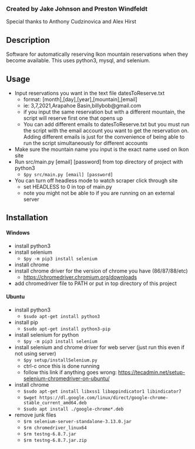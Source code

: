 ### Created by Jake Johnson and Preston Windfeldt
Special thanks to Anthony Cudzinovica and Alex Hirst

## Description

Software for automatically reserving Ikon mountain reservations when they become available. This uses python3, mysql, and selenium.

## Usage

- Input reservations you want in the text file datesToReserve.txt
  - format: [month],[day],[year],[mountain],[email]
  - ie: 3,7,2021,Arapahoe Basin,billybob<span>@</span>gmail.com
  - if you input the same reservation but with a different mountain, the script will reserve first one that opens up
  - You can add different emails to datesToReserve.txt but you must run the script with the email account you want to get the reservation on. Adding different emails is just for the convenience of being able to run the script simultaneously for different accounts
- Make sure the mountain name you input is the exact name used on Ikon site
- Run src/main.py [email] [password] from top directory of project with python3
  - `$py src/main.py [email] [password]`
- You can turn off headless mode to watch scraper click through site
  - set HEADLESS to 0 in top of main.py
  - note you might not be able to if you are running on an external server

## Installation

#### Windows
- install python3
- install selenium
	- `$py -m pip3 install selenium`
- install chrome
- install chrome driver for the version of chrome you have (86/87/88/etc)
	- https://chromedriver.chromium.org/downloads
- add chromedriver file to PATH or put in top directory of this project

#### Ubuntu
- install python3
	- `$sudo apt-get install python3`
- install pip
	- `$sudo apt-get install python3-pip`
- install selenium for python
	- `$py -m pip3 install selenium`
- install selenium and chrome driver for web server (just run this even if not using server)
	- `$py setup/installSelenium.py`
	- ctrl-c once this is done running
	- follow this link if anything goes wrong: https://tecadmin.net/setup-selenium-chromedriver-on-ubuntu/
- install chrome
	- `$sudo apt-get install libxss1 libappindicator1 libindicator7`
	- `$wget https://dl.google.com/linux/direct/google-chrome-stable_current_amd64.deb`
	- `$sudo apt install ./google-chrome*.deb`
- remove junk files
	- `$rm selenium-server-standalone-3.13.0.jar`
	- `$rm chromedriver_linux64`
	- `$rm testng-6.8.7.jar`
	- `$rm testng-6.8.7.jar.zip`
